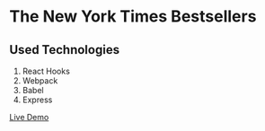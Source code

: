# The New York Times Bestsellers

## Used Technologies
 1. React Hooks
 2. Webpack
 3. Babel
 4. Express

[Live Demo](https://app-nytimes.herokuapp.com/)
